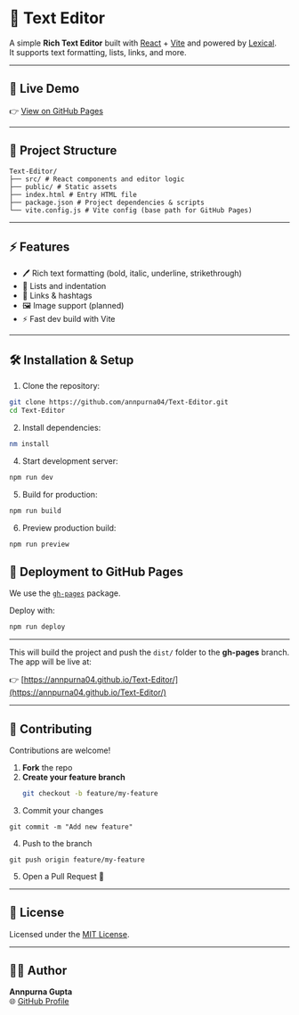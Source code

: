 # 📝 Text Editor

A simple **Rich Text Editor** built with [React](https://react.dev/) + [Vite](https://vite.dev/) and powered by [Lexical](https://lexical.dev/).  
It supports text formatting, lists, links, and more.

---

## 🚀 Live Demo
👉 [View on GitHub Pages](https://annpurna04.github.io/Text-Editor/)

---

## 📂 Project Structure
```
Text-Editor/
├── src/ # React components and editor logic
├── public/ # Static assets
├── index.html # Entry HTML file
├── package.json # Project dependencies & scripts
└── vite.config.js # Vite config (base path for GitHub Pages)
```

---

## ⚡ Features
- 🖊️ Rich text formatting (bold, italic, underline, strikethrough)
- 📑 Lists and indentation
- 🔗 Links & hashtags
- 🖼️ Image support (planned)
- ⚡ Fast dev build with Vite

---

## 🛠️ Installation & Setup

1. Clone the repository:

```bash
git clone https://github.com/annpurna04/Text-Editor.git
cd Text-Editor
```
2. Install dependencies:
``` bash
nm install
```

4. Start development server:
``` bash
npm run dev
```
5. Build for production:
``` bash
npm run build
```
6. Preview production build:
``` bash
npm run preview
```
## 🚀 Deployment to GitHub Pages

We use the [`gh-pages`](https://www.npmjs.com/package/gh-pages) package.

Deploy with:

```bash
npm run deploy
```
---
This will build the project and push the `dist/` folder to the **gh-pages** branch.  
The app will be live at:

👉 [https://annpurna04.github.io/Text-Editor/](https://annpurna04.github.io/Text-Editor/)

---

## 🤝 Contributing

Contributions are welcome!

1. **Fork** the repo  
2. **Create your feature branch**  
   ```bash
   git checkout -b feature/my-feature
   ```
3. Commit your changes
```
git commit -m "Add new feature"
```
4. Push to the branch
```
git push origin feature/my-feature
```
5. Open a Pull Request 🎉
---

## 📜 License

Licensed under the [MIT License](LICENSE).

---

## 🙋‍♀️ Author

**Annpurna Gupta**  
🌐 [GitHub Profile](https://github.com/annpurna04)

